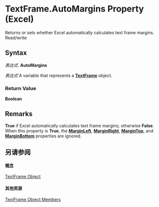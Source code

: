 
# TextFrame.AutoMargins Property (Excel)

Returns or sets whether Excel automatically calculates text frame margins. Read/write


## Syntax

 _表达式_. **AutoMargins**

 _表达式_ A variable that represents a **[TextFrame](4a6d2201-84b8-d83a-cc13-703da047815e.md)** object.


### Return Value

 **Boolean**


## Remarks

 **True** if Excel automatically calculates text frame margins; otherwise **False**. When this property is **True**, the **[MarginLeft](2fe49452-981a-3aff-ae75-cb6ed6dde83f.md)**, **[MarginRight](27a62328-c4bd-f456-8a63-68e41f307b5a.md)**, **[MarginTop](5c03ceb4-e2fd-9ff7-ac5d-4fad45cd5313.md)**, and **[MarginBottom](50b2d7a9-8595-44a7-6f7a-ee2d2255869c.md)** properties are ignored.


## 另请参阅


#### 概念


[TextFrame Object](4a6d2201-84b8-d83a-cc13-703da047815e.md)
#### 其他资源


[TextFrame Object Members](http://msdn.microsoft.com/library/299ac22a-bf3d-11ca-90e8-a05d52a760d4%28Office.15%29.aspx)